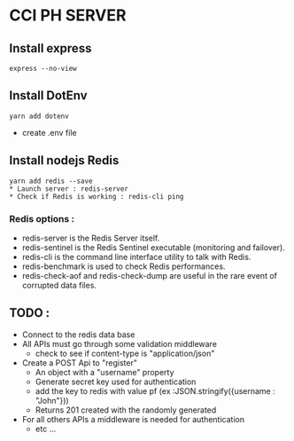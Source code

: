 # CCI PH SERVER

## Install express 
```
express --no-view
```

## Install DotEnv
```
yarn add dotenv
```
* create .env file

## Install nodejs Redis
```
yarn add redis --save
* Launch server : redis-server
* Check if Redis is working : redis-cli ping
```
### Redis options : 

* redis-server is the Redis Server itself.
* redis-sentinel is the Redis Sentinel executable (monitoring and failover).
* redis-cli is the command line interface utility to talk with Redis.
* redis-benchmark is used to check Redis performances.
* redis-check-aof and redis-check-dump are useful in the rare event of corrupted data files.

## TODO :

* Connect to the redis data base
* All APIs must go through some validation middleware
    * check to see if content-type is "application/json"
* Create a POST Api to "register"
    * An object with a "username" property
    * Generate secret key used for authentication
    * add the key to redis with value pf (ex :JSON.stringify({username : "John"}))
    * Returns 201 created with the randomly generated
* For all others APIs a middleware is needed for authentication
    * etc ...
